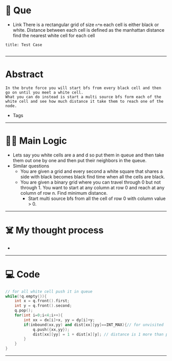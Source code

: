 # 🧩 Que
- Link
There is a rectangular grid of size `n*m` each cell is either black or white. Distance between each cell is defined as the manhattan distance find the nearest white cell for each cell
```ad-question
title: Test Case


```

---
# Abstract
```ad-abstract
In the brute force you will start bfs from every black cell and then go on until you meet a white cell.
What you can do instead is start a multi source bfs form each of the white cell and see how much distance it take them to reach one of the node.
```

- Tags 
--- 
# 🕵️‍♂️ Main Logic
- Lets say you white cells are a and d so put them in queue and then take them out one by one and then put their neighbors in the queue.
- Similar questions
	- You are given a grid and every second a white square that shares a side with black becomes black find time when all the cells are black.
	- You are given a binary grid where you can travel through 0 but not through 1. You want to start at any column at row 0 and reach at any column of row n. Find minimum distance.
		- Start multi source bfs from all the cell of row 0 with column value > 0.
	

---
# ☠️ My thought process
- 
---

# 💻 Code
```cpp
// for all white cell push it in queue
while(!q.empty()){
	int x = q.front().first;
	int y = q.front().second;
	q.pop();
	for(int i=0;i<4;i++){
		int xx = dx[i]+x, yy = dy[i]+y;
		if(inbound(xx,yy) and dist[xx][yy]==INT_MAX){// for unvisited
			q.push({xx,yy});
			dist[xx][yy] = 1 + dist[x][y]; // distance is 1 more than parent
		}
	}
}
```
---
